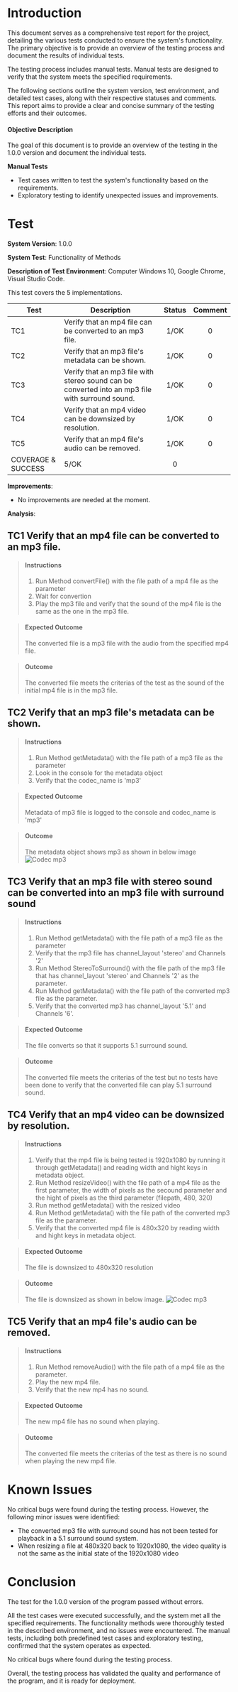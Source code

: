 
# Introduction

This document serves as a comprehensive test report for the project, detailing the various tests conducted to ensure the system's functionality. The primary objective is to provide an overview of the testing process and document the results of individual tests.

The testing process includes manual tests. Manual tests are designed to verify that the system meets the specified requirements.

The following sections outline the system version, test environment, and detailed test cases, along with their respective statuses and comments. This report aims to provide a clear and concise summary of the testing efforts and their outcomes.


#### **Objective Description**

The goal of this document is to provide an overview of the testing in the 1.0.0 version and document the individual tests.

**Manual Tests**
   * Test cases written to test the system's functionality based on the requirements.
   * Exploratory testing to identify unexpected issues and improvements.

# Test

**System Version**: 1.0.0

**System Test**: Functionality of Methods

**Description of Test Environment**: Computer Windows 10, Google Chrome, Visual Studio Code.

This test covers the 5 implementations.

| Test | Description | Status | Comment |
|------|-------------|:------:|:-------:|
| TC1 | Verify that an mp4 file can be converted to an mp3 file. | 1/OK | 0 |
| TC2 | Verify that an mp3 file's metadata can be shown. | 1/OK | 0 |
| TC3 | Verify that an mp3 file with stereo sound can be converted into an mp3 file with surround sound. | 1/OK | 0 |
| TC4 | Verify that an mp4 video can be downsized by resolution. | 1/OK | 0 |
| TC5 | Verify that an mp4 file's audio can be removed. | 1/OK | 0 |
| COVERAGE & SUCCESS | 5/OK | 0 |

**Improvements**:

* No improvements are needed at the moment.

**Analysis**:

## TC1 Verify that an mp4 file can be converted to an mp3 file.

> #### Instructions
>
> 1. Run Method convertFile() with the file path of a mp4 file as the parameter
> 2. Wait for convertion
> 3. Play the mp3 file and verify that the sound of the mp4 file is the same as the one in the mp3 file.

> #### Expected Outcome
>
> The converted file is a mp3 file with the audio from the specified mp4 file. 

> #### Outcome
> The converted file meets the criterias of the test as the sound of the initial mp4 file is in the mp3 file.

## TC2 Verify that an mp3 file's metadata can be shown.

> #### Instructions
>
> 1. Run Method getMetadata() with the file path of a mp3 file as the parameter
> 2. Look in the console for the metadata object
> 3. Verify that the codec_name is 'mp3'

> #### Expected Outcome
>
> Metadata of mp3 file is logged to the console and codec_name is 'mp3'

> #### Outcome
>The metadata object shows mp3 as shown in below image
> ![Codec mp3](public/codec.png)

## TC3 Verify that an mp3 file with stereo sound can be converted into an mp3 file with surround sound

> #### Instructions
>
> 1. Run Method getMetadata() with the file path of a mp3 file as the parameter
> 2. Verify that the mp3 file has channel_layout 'stereo' and Channels '2'
> 3. Run Method StereoToSurround() with the file path of the mp3 file that has channel_layout 'stereo' and Channels '2' as the parameter.
> 4. Run Method getMetadata() with the file path of the converted mp3 file as the parameter.
> 5. Verify that the converted mp3 has channel_layout '5.1' and Channels '6'.

> #### Expected Outcome
>
> The file converts so that it supports 5.1 surround sound.

> #### Outcome
> The converted file meets the criterias of the test but no tests have been done to verify that the converted file can play 5.1 surround sound. 

## TC4 Verify that an mp4 video can be downsized by resolution.

> #### Instructions
>
> 1. Verify that the mp4 file is being tested is 1920x1080 by running it through getMetadata() and reading width and hight keys in metadata object.
> 2. Run Method resizeVideo() with the file path of a mp4 file as the first parameter, the width of pixels as the secound parameter and the hight of pixels as the third parameter (filepath, 480, 320)
> 3. Run method getMetadata() with the resized video
> 4. Run Method getMetadata() with the file path of the converted mp3 file as the parameter.
> 5. Verify that the converted mp4 file is 480x320 by reading width and hight keys in metadata object.

> #### Expected Outcome
>
> The file is downsized to 480x320 resolution

> #### Outcome
> The file is downsized as shown in below image.
> ![Codec mp3](public/resize.png) 

## TC5 Verify that an mp4 file's audio can be removed.

> #### Instructions
>
> 1. Run Method removeAudio() with the file path of a mp4 file as the parameter.
> 2. Play the new mp4 file.
> 3. Verify that the new mp4 has no sound.

> #### Expected Outcome
>
> The new mp4 file has no sound when playing.

> #### Outcome
> The converted file meets the criterias of the test as there is no sound when playing the new mp4 file.


# Known Issues

No critical bugs were found during the testing process. However, the following minor issues were identified:
- The converted mp3 file with surround sound has not been tested for playback in a 5.1 surround sound system.
- When resizing a file at 480x320 back to 1920x1080, the video quality is not the same as the initial state of the 1920x1080 video

# Conclusion
The test for the 1.0.0 version of the program passed without errors.

All the test cases were executed successfully, and the system met all the specified requirements. The functionality methods were thoroughly tested in the described environment, and no issues were encountered. The manual tests, including both predefined test cases and exploratory testing, confirmed that the system operates as expected. 

No critical bugs where found during the testing process.

Overall, the testing process has validated the quality and performance of the program, and it is ready for deployment.